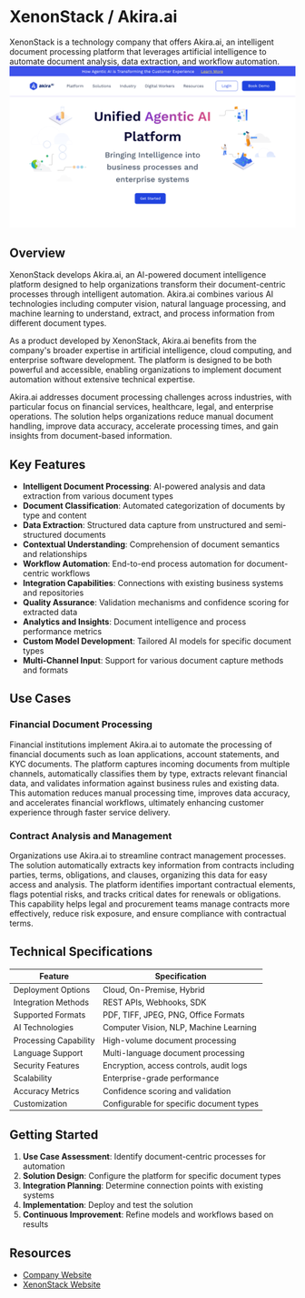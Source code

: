 
# XenonStack / Akira.ai

XenonStack is a technology company that offers Akira.ai, an intelligent document processing platform that leverages artificial intelligence to automate document analysis, data extraction, and workflow automation.
![XenonStack / Akira.ai](assets\xenonstack-akira-ai.png)

## Overview

XenonStack develops Akira.ai, an AI-powered document intelligence platform designed to help organizations transform their document-centric processes through intelligent automation. Akira.ai combines various AI technologies including computer vision, natural language processing, and machine learning to understand, extract, and process information from different document types.

As a product developed by XenonStack, Akira.ai benefits from the company's broader expertise in artificial intelligence, cloud computing, and enterprise software development. The platform is designed to be both powerful and accessible, enabling organizations to implement document automation without extensive technical expertise.

Akira.ai addresses document processing challenges across industries, with particular focus on financial services, healthcare, legal, and enterprise operations. The solution helps organizations reduce manual document handling, improve data accuracy, accelerate processing times, and gain insights from document-based information.

## Key Features

- **Intelligent Document Processing**: AI-powered analysis and data extraction from various document types
- **Document Classification**: Automated categorization of documents by type and content
- **Data Extraction**: Structured data capture from unstructured and semi-structured documents
- **Contextual Understanding**: Comprehension of document semantics and relationships
- **Workflow Automation**: End-to-end process automation for document-centric workflows
- **Integration Capabilities**: Connections with existing business systems and repositories
- **Quality Assurance**: Validation mechanisms and confidence scoring for extracted data
- **Analytics and Insights**: Document intelligence and process performance metrics
- **Custom Model Development**: Tailored AI models for specific document types
- **Multi-Channel Input**: Support for various document capture methods and formats

## Use Cases

### Financial Document Processing

Financial institutions implement Akira.ai to automate the processing of financial documents such as loan applications, account statements, and KYC documents. The platform captures incoming documents from multiple channels, automatically classifies them by type, extracts relevant financial data, and validates information against business rules and existing data. This automation reduces manual processing time, improves data accuracy, and accelerates financial workflows, ultimately enhancing customer experience through faster service delivery.

### Contract Analysis and Management

Organizations use Akira.ai to streamline contract management processes. The solution automatically extracts key information from contracts including parties, terms, obligations, and clauses, organizing this data for easy access and analysis. The platform identifies important contractual elements, flags potential risks, and tracks critical dates for renewals or obligations. This capability helps legal and procurement teams manage contracts more effectively, reduce risk exposure, and ensure compliance with contractual terms.

## Technical Specifications

| Feature | Specification |
|---------|---------------|
| Deployment Options | Cloud, On-Premise, Hybrid |
| Integration Methods | REST APIs, Webhooks, SDK |
| Supported Formats | PDF, TIFF, JPEG, PNG, Office Formats |
| AI Technologies | Computer Vision, NLP, Machine Learning |
| Processing Capability | High-volume document processing |
| Language Support | Multi-language document processing |
| Security Features | Encryption, access controls, audit logs |
| Scalability | Enterprise-grade performance |
| Accuracy Metrics | Confidence scoring and validation |
| Customization | Configurable for specific document types |

## Getting Started

1. **Use Case Assessment**: Identify document-centric processes for automation
2. **Solution Design**: Configure the platform for specific document types
3. **Integration Planning**: Determine connection points with existing systems
4. **Implementation**: Deploy and test the solution
5. **Continuous Improvement**: Refine models and workflows based on results

## Resources

- [Company Website](https://www.akira.ai/)
- [XenonStack Website](https://www.xenonstack.com/)
